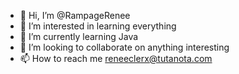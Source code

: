 - 👋 Hi, I’m @RampageRenee
- 👀 I’m interested in learning everything
- 🌱 I’m currently learning Java
- 💞️ I’m looking to collaborate on anything interesting
- 📫 How to reach me reneeclerx@tutanota.com

<!---
RampageRenee/RampageRenee is a ✨ special ✨ repository because its `README.md` (this file) appears on your GitHub profile.
You can click the Preview link to take a look at your changes.
--->
